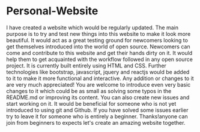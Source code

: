 # Personal-Website
I have created a website which would be regularly updated. The main purpose is to try and test new things into this website to make it look more beautiful. It would act as a great testing ground for newcomers looking to get themselves introduced into the world of open source. Newcomers can come and contribute to this website and get their hands dirty on it. It would help them to get acquainted with the workflow followed in any open source project. It is currently built entirely using HTML and CSS. Further technologies like bootstrap, javascript, jquery and reactjs would be added to it to make it more functional and interactive. Any addition or changes to it are very much appreciated!
You are welcome to introduce even very basic changes to it which could be as small as solving some typos in the README.md or improving its content. You can also create new issues and start working on it. It would be beneficial for someone who is not yet introduced to using git and Github. If you have solved some issues earlier try to leave it for someone who is entirely a beginner. Thanks!anyone can join from beginners to expects let's create an amazing website together.